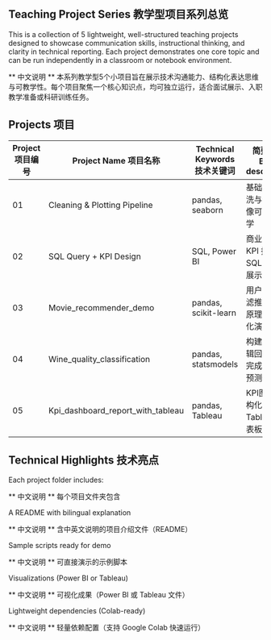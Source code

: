 ## Teaching Project Series 教学型项目系列总览

This is a collection of 5 lightweight, well-structured teaching projects designed to showcase communication skills, instructional thinking, and clarity in technical reporting. Each project demonstrates one core topic and can be run independently in a classroom or notebook environment.

** 中文说明 ** 本系列教学型5个小项目旨在展示技术沟通能力、结构化表达思维与可教学性。每个项目聚焦一个核心知识点，均可独立运行，适合面试展示、入职教学准备或科研训练任务。

## Projects 项目

| Project   项目编号     | Project Name 项目名称   | Technical Keywords   技术关键词     | 简要说明 Brief description   |
|--------------------|-------------------------------|--------------------------------|----------------------------------|
| 01               | Cleaning & Plotting Pipeline      | pandas, seaborn             | 基础数据清洗与静态图像可视化教学      |
| 02               | SQL Query + KPI Design            | SQL, Power BI               | 商业场景中 KPI 指标的 SQL 查询与展示 |
| 03               | Movie_recommender_demo            | pandas, scikit-learn        | 用户协同过滤推荐系统原理与可视化演示   |
| 04               | Wine_quality_classification       | pandas, statsmodels         | 构建一个逻辑回归模型完成二分类预测任务 |
| 05               | Kpi_dashboard_report_with_tableau | pandas, Tableau             | KPI图表结构化表达、Tableau仪表板设计 |

## Technical Highlights 技术亮点

Each project folder includes:

** 中文说明 ** 每个项目文件夹包含 

A README with bilingual explanation

** 中文说明 ** 含中英文说明的项目介绍文件（README）

Sample scripts ready for demo  

** 中文说明 ** 可直接演示的示例脚本

Visualizations (Power BI or Tableau) 

** 中文说明 ** 可视化成果（Power BI 或 Tableau 文件）

Lightweight dependencies (Colab-ready)

** 中文说明 ** 轻量依赖配置（支持 Google Colab 快速运行）
